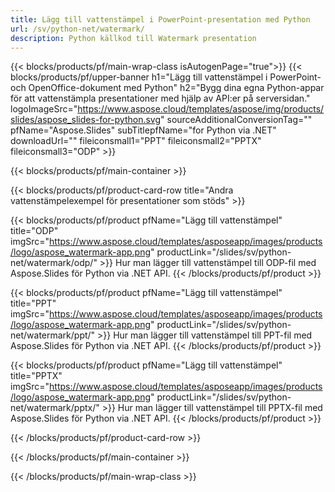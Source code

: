 ```yaml
---
title: Lägg till vattenstämpel i PowerPoint-presentation med Python
url: /sv/python-net/watermark/
description: Python källkod till Watermark presentation
---
```


{{< blocks/products/pf/main-wrap-class isAutogenPage="true">}}
{{< blocks/products/pf/upper-banner h1="Lägg till vattenstämpel i PowerPoint- och OpenOffice-dokument med Python" h2="Bygg dina egna Python-appar för att vattenstämpla presentationer med hjälp av API:er på serversidan." logoImageSrc="https://www.aspose.cloud/templates/aspose/img/products/slides/aspose_slides-for-python.svg" sourceAdditionalConversionTag="" pfName="Aspose.Slides" subTitlepfName="for Python via .NET" downloadUrl="" fileiconsmall1="PPT" fileiconsmall2="PPTX" fileiconsmall3="ODP" >}}

{{< blocks/products/pf/main-container >}}

{{< blocks/products/pf/product-card-row title="Andra vattenstämpelexempel för presentationer som stöds" >}}

{{< blocks/products/pf/product pfName="Lägg till vattenstämpel" title="ODP" imgSrc="https://www.aspose.cloud/templates/asposeapp/images/products/logo/aspose_watermark-app.png" productLink="/slides/sv/python-net/watermark/odp/" >}}
Hur man lägger till vattenstämpel till ODP-fil med Aspose.Slides för Python via .NET API.
{{< /blocks/products/pf/product >}}

{{< blocks/products/pf/product pfName="Lägg till vattenstämpel" title="PPT" imgSrc="https://www.aspose.cloud/templates/asposeapp/images/products/logo/aspose_watermark-app.png" productLink="/slides/sv/python-net/watermark/ppt/" >}}
Hur man lägger till vattenstämpel till PPT-fil med Aspose.Slides för Python via .NET API.
{{< /blocks/products/pf/product >}}

{{< blocks/products/pf/product pfName="Lägg till vattenstämpel" title="PPTX" imgSrc="https://www.aspose.cloud/templates/asposeapp/images/products/logo/aspose_watermark-app.png" productLink="/slides/sv/python-net/watermark/pptx/" >}}
Hur man lägger till vattenstämpel till PPTX-fil med Aspose.Slides för Python via .NET API.
{{< /blocks/products/pf/product >}}



{{< /blocks/products/pf/product-card-row >}}

{{< /blocks/products/pf/main-container >}}
    
{{< /blocks/products/pf/main-wrap-class >}}